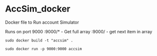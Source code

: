 # AccSim_docker
Docker file to Run account Simulator

Runs on port 9000
:9000/*   - Get full array
:9000/ - get next item in array

```
sudo docker build -t "accsim" .

sudo docker run -p 9000:9000 accsim
```

